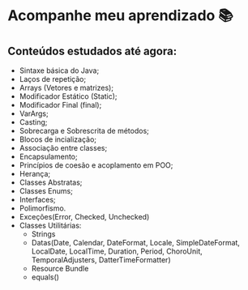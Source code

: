 # Acompanhe meu aprendizado 📚

## Conteúdos estudados até agora:
- Sintaxe básica do Java;
- Laços de repetição;
- Arrays (Vetores e matrizes);
- Modificador Estático (Static);
- Modificador Final (final);
- VarArgs;
- Casting;
- Sobrecarga e Sobrescrita de métodos;
- Blocos de incialização;
- Associação entre classes;
- Encapsulamento;
- Princípios de coesão e acoplamento em POO;
- Herança;
- Classes Abstratas;
- Classes Enums;
- Interfaces;
- Polimorfismo.
- Exceções(Error, Checked, Unchecked)
- Classes Utilitárias:
  * Strings
  * Datas(Date, Calendar, DateFormat, Locale, SimpleDateFormat, LocalDate, LocalTime, Duration, Period, ChoroUnit, TemporalAdjusters, DatterTimeFormatter)
  * Resource Bundle
  * equals()
  
